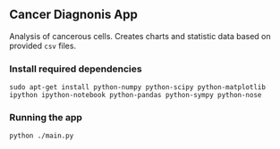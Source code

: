 ## Cancer Diagnonis App

Analysis of cancerous cells. Creates charts and statistic data based on provided `csv` files.

### Install required dependencies
```
sudo apt-get install python-numpy python-scipy python-matplotlib ipython ipython-notebook python-pandas python-sympy python-nose
```

### Running the app
```
python ./main.py
```
